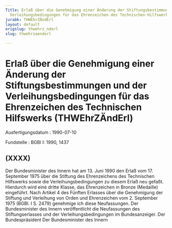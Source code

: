 ```yaml
---
Title: Erlaß über die Genehmigung einer Änderung der Stiftungsbestimmungen und der
  Verleihungsbedingungen für das Ehrenzeichen des Technischen Hilfswerks
jurabk: THWEhrZÄndErl
layout: default
origslug: thwehrz_nderl
slug: thwehrzaenderl

---
```


# Erlaß über die Genehmigung einer Änderung der Stiftungsbestimmungen und der Verleihungsbedingungen für das Ehrenzeichen des Technischen Hilfswerks (THWEhrZÄndErl)

Ausfertigungsdatum
:   1990-07-10

Fundstelle
:   BGBl I: 1990, 1437



## (XXXX)

Der Bundesminister des Innern hat am 13. Juni 1990 den Erlaß vom 17. September 1975 über die Stiftung des Ehrenzeichens des Technischen Hilfswerks sowie die Verleihungsbedingungen zu diesem Erlaß neu gefaßt. Hierdurch wird eine dritte Klasse, das Ehrenzeichen in Bronze (Medaille) eingeführt.
Nach Artikel 4 des Fünften Erlasses über die Genehmigung der Stiftung und Verleihung von Orden und Ehrenzeichen vom 2. September 1975 (BGBl. I S. 2479) genehmige ich diese Neufassungen.
Der Bundesminister des Innern veröffentlicht die Neufassungen des Stiftungserlasses und der Verleihungsbedingungen im Bundesanzeiger.
Der Bundespräsident
Der Bundesminister des Innern

